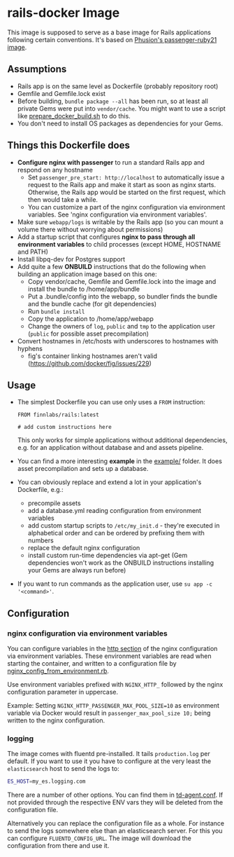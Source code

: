 # rails-docker Image

This image is supposed to serve as a base image for Rails applications following certain conventions. It's based on [Phusion's passenger-ruby21 image](https://github.com/phusion/passenger-docker).

## Assumptions

* Rails app is on the same level as Dockerfile (probably repository root)
* Gemfile and Gemfile.lock exist
* Before building, `bundle package --all` has been run, so at least all private Gems were put into `vendor/cache`. You might want to use a script like [prepare_docker_build.sh](example/prepare_docker_build.sh) to do this.
* You don't need to install OS packages as dependencies for your Gems.

## Things this Dockerfile does

* **Configure nginx with passenger** to run a standard Rails app and respond on any hostname
    - Set `passenger_pre_start: http://localhost` to automatically issue a request to the Rails app and make it start as soon as nginx starts. Otherwise, the Rails app would be started on the first request, which then would take a while.
    - You can customize a part of the nginx configuration via environment variables. See 'nginx configuration via environment variables'.
* Make sure `webapp/logs` is writable by the Rails app (so you can mount a volume there without worrying about permissions)
* Add a startup script that configures **nginx to pass through all environment variables** to child processes (except HOME, HOSTNAME and PATH)
* Install libpq-dev for Postgres support
* Add quite a few **ONBUILD** instructions that do the following when building an application image based on this one:
    - Copy vendor/cache, Gemfile and Gemfile.lock into the image and install the bundle to /home/app/bundle
    - Put a .bundle/config into the webapp, so bundler finds the bundle and the bundle cache (for git dependencies)
    - Run `bundle install`
    - Copy the application to /home/app/webapp
    - Change the owners of `log`, `public` and `tmp` to the application user (`public` for possible asset precompilation)
* Convert hostnames in /etc/hosts with underscores to hostnames with hyphens
    - fig's container linking hostnames aren't valid (https://github.com/docker/fig/issues/229)

## Usage

* The simplest Dockerfile you can use only uses a `FROM` instruction:

    ```shell
    FROM finnlabs/rails:latest

    # add custom instructions here
    ```

    This only works for simple applications without additional dependencies, e.g. for an application without database and and assets pipeline.

* You can find a more interesting **example** in the [example/](example/) folder. It does asset precompilation and sets up a database.
* You can obviously replace and extend a lot in your application's Dockerfile, e.g.:
    - precompile assets
    - add a database.yml reading configuration from environment variables
    - add custom startup scripts to `/etc/my_init.d` - they're executed in alphabetical order and can be ordered by prefixing them with numbers
    - replace the default nginx configuration
    - install custom run-time dependencies via apt-get (Gem dependencies won't work as the ONBUILD instructions installing your Gems are always run before)
* If you want to run commands as the application user, use `su app -c '<command>'`.

## Configuration

### nginx configuration via environment variables

You can configure variables in the [http section](http://nginx.org/en/docs/http/ngx_http_core_module.html#http) of the nginx configuration via environment variables. These environment variables are read when starting the container, and written to a configuration file by [nginx_config_from_environment.rb](docker/nginx_config_from_environment.rb).

Use environment variables prefixed with `NGINX_HTTP_` followed by the nginx configuration parameter in uppercase.

Example: Setting `NGINX_HTTP_PASSENGER_MAX_POOL_SIZE=10` as environment variable via Docker would result in `passenger_max_pool_size 10;` being written to the nginx configuration.

### logging

The image comes with fluentd pre-installed. It tails `production.log` per default.
If you want to use it you have to configure at the very least the `elasticsearch` host to send the logs to:

```bash
ES_HOST=my_es.logging.com
```

There are a number of other options. You can find them in [td-agent.conf](docker/td-agent.conf).
If not provided through the respective ENV vars they will be deleted from the configuration file.

Alternatively you can replace the configuration file as a whole. For instance to send the logs
somewhere else than an elasticsearch server. For this you can configure `FLUENTD_CONFIG_URL`.
The image will download the configuration from there and use it.
